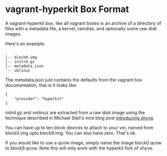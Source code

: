 # vagrant-hyperkit Box Format

A vagrant-hyperkit box, like all vagrant boxes is an archive of a directory of
files with a metadata file, a kernel, ramdisk, and optionally some raw disk
images.

Here's an example:

```
.
|-- block0.img
|-- initrd.gz
|-- metadata.json
`-- vmlinuz
```

The metadata.json just contains the defaults from the vagrant box documentation,
that is it looks like:

```
{
    "provider": "hyperkit"
}
```

initrd.gz and vmlinuz are extracted from a raw disk image using the technique
described in Michael Steil's nice blog post 
[introducing xhyve](http://www.pagetable.com/?p=831).

You can have up to ten block devices to attach to your vm, named from block0.img
upto block9.img. You can also have zero. That's ok.

If you would like to use a qcow image, simply name the image block0.qcow to
block9.qcow. Note this will only work with the hyperkit fork of xhyve.
